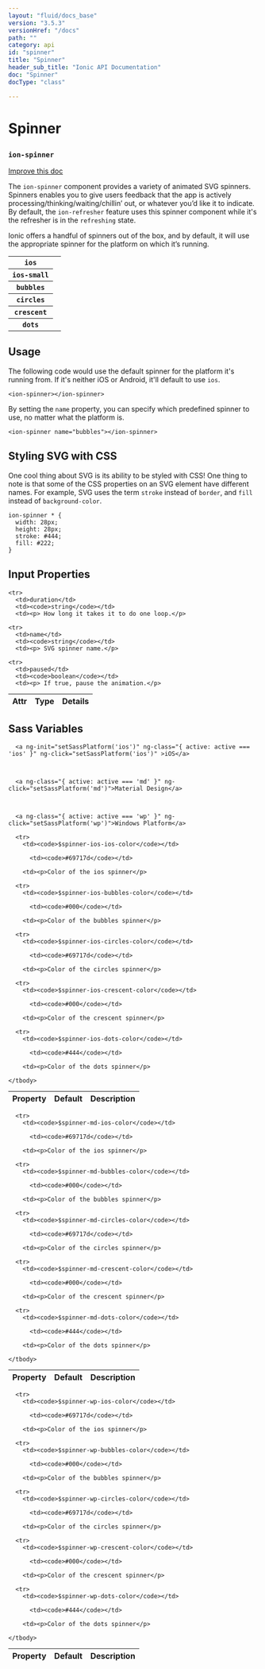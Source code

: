 ```yaml
---
layout: "fluid/docs_base"
version: "3.5.3"
versionHref: "/docs"
path: ""
category: api
id: "spinner"
title: "Spinner"
header_sub_title: "Ionic API Documentation"
doc: "Spinner"
docType: "class"

---
```










<h1 class="api-title">
<a class="anchor" name="spinner" href="#spinner"></a>

Spinner
<h3><code>ion-spinner</code></h3>






</h1>

<a class="improve-v2-docs" href="http://github.com/ionic-team/ionic/edit/master/src/components/spinner/spinner.ts#L4">
Improve this doc
</a>






<p>The <code>ion-spinner</code> component provides a variety of animated SVG spinners.
Spinners enables you to give users feedback that the app is actively
processing/thinking/waiting/chillin’ out, or whatever you’d like it to indicate.
By default, the <code>ion-refresher</code> feature uses this spinner component while it&#39;s
the refresher is in the <code>refreshing</code> state.</p>
<p>Ionic offers a handful of spinners out of the box, and by default, it will use
the appropriate spinner for the platform on which it’s running.</p>
<table class="table spinner-table">
 <tr>
   <th>
     <code>ios</code>
   </th>
   <td>
     <ion-spinner name="ios"></ion-spinner>
   </td>
 </tr>
 <tr>
   <th>
     <code>ios-small</code>
   </th>
   <td>
     <ion-spinner name="ios-small"></ion-spinner>
   </td>
 </tr>
 <tr>
   <th>
     <code>bubbles</code>
   </th>
   <td>
     <ion-spinner name="bubbles"></ion-spinner>
   </td>
 </tr>
 <tr>
   <th>
     <code>circles</code>
   </th>
   <td>
     <ion-spinner name="circles"></ion-spinner>
   </td>
 </tr>
 <tr>
   <th>
     <code>crescent</code>
   </th>
   <td>
     <ion-spinner name="crescent"></ion-spinner>
   </td>
 </tr>
 <tr>
   <th>
     <code>dots</code>
   </th>
   <td>
     <ion-spinner name="dots"></ion-spinner>
   </td>
 </tr>
</table>



<!-- @usage tag -->

<h2><a class="anchor" name="usage" href="#usage"></a>Usage</h2>

<p>The following code would use the default spinner for the platform it&#39;s
running from. If it&#39;s neither iOS or Android, it&#39;ll default to use <code>ios</code>.</p>
<pre><code class="lang-html">&lt;ion-spinner&gt;&lt;/ion-spinner&gt;
</code></pre>
<p>By setting the <code>name</code> property, you can specify which predefined spinner to
use, no matter what the platform is.</p>
<pre><code class="lang-html">&lt;ion-spinner name=&quot;bubbles&quot;&gt;&lt;/ion-spinner&gt;
</code></pre>
<h2 id="styling-svg-with-css">Styling SVG with CSS</h2>
<p>One cool thing about SVG is its ability to be styled with CSS! One thing to note
is that some of the CSS properties on an SVG element have different names. For
example, SVG uses the term <code>stroke</code> instead of <code>border</code>, and <code>fill</code> instead
of <code>background-color</code>.</p>
<pre><code class="lang-css">ion-spinner * {
  width: 28px;
  height: 28px;
  stroke: #444;
  fill: #222;
}
</code></pre>




<!-- @property tags -->



<!-- instance methods on the class -->
<!-- input methods on the class -->
<h2><a class="anchor" name="input-properties" href="#input-properties"></a>Input Properties</h2>
<table class="table param-table" style="margin:0;">
  <thead>
    <tr>
      <th>Attr</th>
      <th>Type</th>
      <th>Details</th>
    </tr>
  </thead>
  <tbody>
    
    <tr>
      <td>duration</td>
      <td><code>string</code></td>
      <td><p> How long it takes it to do one loop.</p>
</td>
    </tr>
    
    <tr>
      <td>name</td>
      <td><code>string</code></td>
      <td><p> SVG spinner name.</p>
</td>
    </tr>
    
    <tr>
      <td>paused</td>
      <td><code>boolean</code></td>
      <td><p> If true, pause the animation.</p>
</td>
    </tr>
    
  </tbody>
</table>


  <h2 id="sass-variable-header"><a class="anchor" name="sass-variables" href="#sass-variables"></a>Sass Variables</h2>
  <div id="sass-variables" ng-controller="SassToggleCtrl">
  <div class="sass-platform-toggle">
    
      
      
      <a ng-init="setSassPlatform('ios')" ng-class="{ active: active === 'ios' }" ng-click="setSassPlatform('ios')" >iOS</a>
      
      
      
      <a ng-class="{ active: active === 'md' }" ng-click="setSassPlatform('md')">Material Design</a>
      
      
      
      <a ng-class="{ active: active === 'wp' }" ng-click="setSassPlatform('wp')">Windows Platform</a>
      
      
    
  </div>


  
  <table ng-show="active === 'ios'" id="sass-ios" class="table param-table" style="margin:0;">
    <thead>
      <tr>
        <th>Property</th>
        <th>Default</th>
        <th>Description</th>
      </tr>
    </thead>
    <tbody>
      
      <tr>
        <td><code>$spinner-ios-ios-color</code></td>
        
          <td><code>#69717d</code></td>
        
        <td><p>Color of the ios spinner</p>
</td>
      </tr>
      
      <tr>
        <td><code>$spinner-ios-bubbles-color</code></td>
        
          <td><code>#000</code></td>
        
        <td><p>Color of the bubbles spinner</p>
</td>
      </tr>
      
      <tr>
        <td><code>$spinner-ios-circles-color</code></td>
        
          <td><code>#69717d</code></td>
        
        <td><p>Color of the circles spinner</p>
</td>
      </tr>
      
      <tr>
        <td><code>$spinner-ios-crescent-color</code></td>
        
          <td><code>#000</code></td>
        
        <td><p>Color of the crescent spinner</p>
</td>
      </tr>
      
      <tr>
        <td><code>$spinner-ios-dots-color</code></td>
        
          <td><code>#444</code></td>
        
        <td><p>Color of the dots spinner</p>
</td>
      </tr>
      
    </tbody>
  </table>
  
  <table ng-show="active === 'md'" id="sass-md" class="table param-table" style="margin:0;">
    <thead>
      <tr>
        <th>Property</th>
        <th>Default</th>
        <th>Description</th>
      </tr>
    </thead>
    <tbody>
      
      <tr>
        <td><code>$spinner-md-ios-color</code></td>
        
          <td><code>#69717d</code></td>
        
        <td><p>Color of the ios spinner</p>
</td>
      </tr>
      
      <tr>
        <td><code>$spinner-md-bubbles-color</code></td>
        
          <td><code>#000</code></td>
        
        <td><p>Color of the bubbles spinner</p>
</td>
      </tr>
      
      <tr>
        <td><code>$spinner-md-circles-color</code></td>
        
          <td><code>#69717d</code></td>
        
        <td><p>Color of the circles spinner</p>
</td>
      </tr>
      
      <tr>
        <td><code>$spinner-md-crescent-color</code></td>
        
          <td><code>#000</code></td>
        
        <td><p>Color of the crescent spinner</p>
</td>
      </tr>
      
      <tr>
        <td><code>$spinner-md-dots-color</code></td>
        
          <td><code>#444</code></td>
        
        <td><p>Color of the dots spinner</p>
</td>
      </tr>
      
    </tbody>
  </table>
  
  <table ng-show="active === 'wp'" id="sass-wp" class="table param-table" style="margin:0;">
    <thead>
      <tr>
        <th>Property</th>
        <th>Default</th>
        <th>Description</th>
      </tr>
    </thead>
    <tbody>
      
      <tr>
        <td><code>$spinner-wp-ios-color</code></td>
        
          <td><code>#69717d</code></td>
        
        <td><p>Color of the ios spinner</p>
</td>
      </tr>
      
      <tr>
        <td><code>$spinner-wp-bubbles-color</code></td>
        
          <td><code>#000</code></td>
        
        <td><p>Color of the bubbles spinner</p>
</td>
      </tr>
      
      <tr>
        <td><code>$spinner-wp-circles-color</code></td>
        
          <td><code>#69717d</code></td>
        
        <td><p>Color of the circles spinner</p>
</td>
      </tr>
      
      <tr>
        <td><code>$spinner-wp-crescent-color</code></td>
        
          <td><code>#000</code></td>
        
        <td><p>Color of the crescent spinner</p>
</td>
      </tr>
      
      <tr>
        <td><code>$spinner-wp-dots-color</code></td>
        
          <td><code>#444</code></td>
        
        <td><p>Color of the dots spinner</p>
</td>
      </tr>
      
    </tbody>
  </table>
  
</div>



<!-- related link --><!-- end content block -->


<!-- end body block -->

